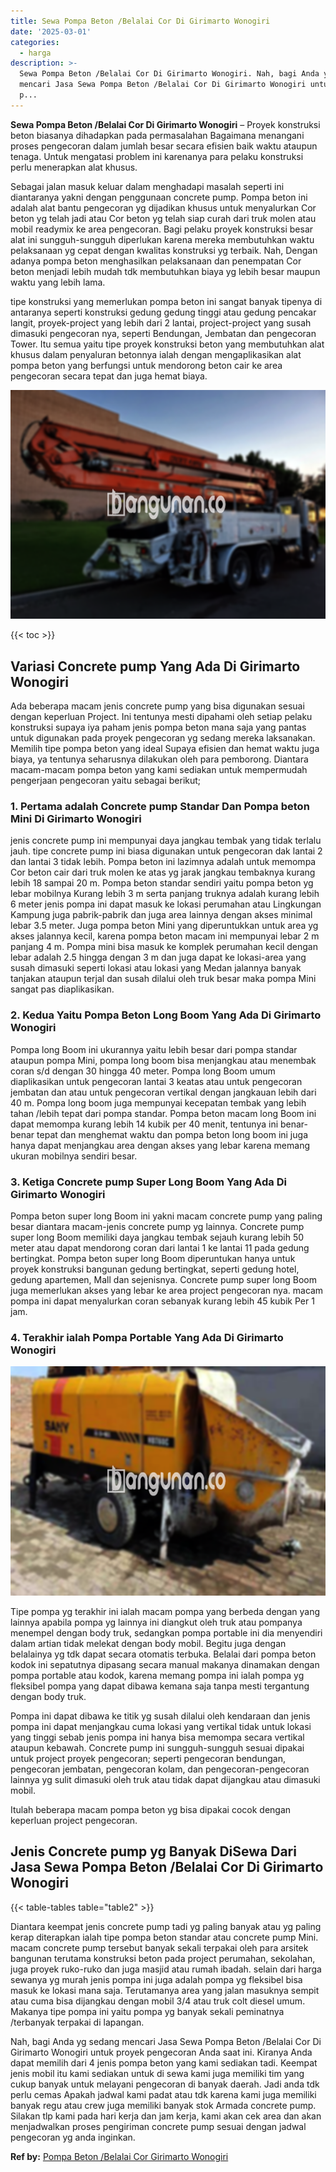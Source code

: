 ```yaml
---
title: Sewa Pompa Beton /Belalai Cor Di Girimarto Wonogiri
date: '2025-03-01'
categories:
  - harga
description: >-
  Sewa Pompa Beton /Belalai Cor Di Girimarto Wonogiri. Nah, bagi Anda yg sedang
  mencari Jasa Sewa Pompa Beton /Belalai Cor Di Girimarto Wonogiri untuk proyek
  p...
---
```


**Sewa Pompa Beton /Belalai Cor Di Girimarto Wonogiri** – Proyek konstruksi beton biasanya dihadapkan pada permasalahan Bagaimana menangani proses pengecoran dalam jumlah besar secara efisien baik waktu ataupun tenaga. Untuk mengatasi problem ini karenanya para pelaku konstruksi perlu menerapkan alat khusus.

Sebagai jalan masuk keluar dalam menghadapi masalah seperti ini diantaranya yakni dengan penggunaan concrete pump. Pompa beton ini adalah alat bantu pengecoran yg dijadikan khusus untuk menyalurkan Cor beton yg telah jadi atau Cor beton yg telah siap curah dari truk molen atau mobil readymix ke area pengecoran. Bagi pelaku proyek konstruksi besar alat ini sungguh-sungguh diperlukan karena mereka membutuhkan waktu pelaksanaan yg cepat dengan kwalitas konstruksi yg terbaik. Nah, Dengan adanya pompa beton menghasilkan pelaksanaan dan penempatan Cor beton menjadi lebih mudah tdk membutuhkan biaya yg lebih besar maupun waktu yang lebih lama.

tipe konstruksi yang memerlukan pompa beton ini sangat banyak tipenya di antaranya seperti konstruksi gedung gedung tinggi atau gedung pencakar langit, proyek-project yang lebih dari 2 lantai, project-project yang susah dimasuki pengecoran nya, seperti Bendungan, Jembatan dan pengecoran Tower. Itu semua yaitu tipe proyek konstruksi beton yang membutuhkan alat khusus dalam penyaluran betonnya ialah dengan mengaplikasikan alat pompa beton yang berfungsi untuk mendorong beton cair ke area pengecoran secara tepat dan juga hemat biaya.

![Sewa Pompa Beton /Belalai Cor Di Girimarto Wonogiri](/images/sewa-concrete-pump-06.png)

{{< toc >}}

## Variasi Concrete pump Yang Ada Di Girimarto Wonogiri

Ada beberapa macam jenis concrete pump yang bisa digunakan sesuai dengan keperluan Project. Ini tentunya mesti dipahami oleh setiap pelaku konstruksi supaya iya paham jenis pompa beton mana saja yang pantas untuk digunakan pada proyek pengecoran yg sedang mereka laksanakan. Memilih tipe pompa beton yang ideal Supaya efisien dan hemat waktu juga biaya, ya tentunya seharusnya dilakukan oleh para pemborong. Diantara macam-macam pompa beton yang kami sediakan untuk mempermudah pengerjaan pengecoran yaitu sebagai berikut;

### 1\. Pertama adalah Concrete pump Standar Dan Pompa beton Mini Di Girimarto Wonogiri

jenis concrete pump ini mempunyai daya jangkau tembak yang tidak terlalu jauh. tipe concrete pump ini biasa digunakan untuk pengecoran dak lantai 2 dan lantai 3 tidak lebih. Pompa beton ini lazimnya adalah untuk memompa Cor beton cair dari truk molen ke atas yg jarak jangkau tembaknya kurang lebih 18 sampai 20 m. Pompa beton standar sendiri yaitu pompa beton yg lebar mobilnya Kurang lebih 3 m serta panjang truknya adalah kurang lebih 6 meter jenis pompa ini dapat masuk ke lokasi perumahan atau Lingkungan Kampung juga pabrik-pabrik dan juga area lainnya dengan akses minimal lebar 3.5 meter. Juga pompa beton Mini yang diperuntukkan untuk area yg akses jalannya kecil, karena pompa beton macam ini mempunyai lebar 2 m panjang 4 m. Pompa mini bisa masuk ke komplek perumahan kecil dengan lebar adalah 2.5 hingga dengan 3 m dan juga dapat ke lokasi-area yang susah dimasuki seperti lokasi atau lokasi yang Medan jalannya banyak tanjakan ataupun terjal dan susah dilalui oleh truk besar maka pompa Mini sangat pas diaplikasikan.

### 2\. Kedua Yaitu Pompa Beton Long Boom Yang Ada Di Girimarto Wonogiri

Pompa long Boom ini ukurannya yaitu lebih besar dari pompa standar ataupun pompa Mini, pompa long boom bisa menjangkau atau menembak coran s/d dengan 30 hingga 40 meter. Pompa long Boom umum diaplikasikan untuk pengecoran lantai 3 keatas atau untuk pengecoran jembatan dan atau untuk pengecoran vertikal dengan jangkauan lebih dari 40 m. Pompa long boom juga mempunyai kecepatan tembak yang lebih tahan /lebih tepat dari pompa standar. Pompa beton macam long Boom ini dapat memompa kurang lebih 14 kubik per 40 menit, tentunya ini benar-benar tepat dan menghemat waktu dan pompa beton long boom ini juga hanya dapat menjangkau area dengan akses yang lebar karena memang ukuran mobilnya sendiri besar.

### 3\. Ketiga Concrete pump Super Long Boom Yang Ada Di Girimarto Wonogiri

Pompa beton super long Boom ini yakni macam concrete pump yang paling besar diantara macam-jenis concrete pump yg lainnya. Concrete pump super long Boom memiliki daya jangkau tembak sejauh kurang lebih 50 meter atau dapat mendorong coran dari lantai 1 ke lantai 11 pada gedung bertingkat. Pompa beton super long Boom diperuntukan hanya untuk proyek konstruksi bangunan gedung bertingkat, seperti gedung hotel, gedung apartemen, Mall dan sejenisnya. Concrete pump super long Boom juga memerlukan akses yang lebar ke area project pengecoran nya. macam pompa ini dapat menyalurkan coran sebanyak kurang lebih 45 kubik Per 1 jam.

### 4\. Terakhir ialah Pompa Portable Yang Ada Di Girimarto Wonogiri

![Sewa Pompa Beton /Belalai Cor Di Girimarto Wonogiri](/images/sewa-concrete-pump-30.png)

Tipe pompa yg terakhir ini ialah macam pompa yang berbeda dengan yang lainnya apabila pompa yg lainnya ini diangkut oleh truk atau pompanya menempel dengan body truk, sedangkan pompa portable ini dia menyendiri dalam artian tidak melekat dengan body mobil. Begitu juga dengan belalainya yg tdk dapat secara otomatis terbuka. Belalai dari pompa beton kodok ini sepatutnya dipasang secara manual makanya dinamakan dengan pompa portable atau kodok, karena memang pompa ini ialah pompa yg fleksibel pompa yang dapat dibawa kemana saja tanpa mesti tergantung dengan body truk.

Pompa ini dapat dibawa ke titik yg susah dilalui oleh kendaraan dan jenis pompa ini dapat menjangkau cuma lokasi yang vertikal tidak untuk lokasi yang tinggi sebab jenis pompa ini hanya bisa memompa secara vertikal ataupun kebawah. Concrete pump ini sungguh-sungguh sesuai dipakai untuk project proyek pengecoran; seperti pengecoran bendungan, pengecoran jembatan, pengecoran kolam, dan pengecoran-pengecoran lainnya yg sulit dimasuki oleh truk atau tidak dapat dijangkau atau dimasuki mobil.

Itulah beberapa macam pompa beton yg bisa dipakai cocok dengan keperluan project pengecoran.

## Jenis Concrete pump yg Banyak DiSewa Dari Jasa Sewa Pompa Beton /Belalai Cor Di Girimarto Wonogiri

{{< table-tables table="table2" >}}

Diantara keempat jenis concrete pump tadi yg paling banyak atau yg paling kerap diterapkan ialah tipe pompa beton standar atau concrete pump Mini. macam concrete pump tersebut banyak sekali terpakai oleh para arsitek bangunan terutama konstruksi beton pada project perumahan, sekolahan, juga proyek ruko-ruko dan juga masjid atau rumah ibadah. selain dari harga sewanya yg murah jenis pompa ini juga adalah pompa yg fleksibel bisa masuk ke lokasi mana saja. Terutamanya area yang jalan masuknya sempit atau cuma bisa dijangkau dengan mobil 3/4 atau truk colt diesel umum. Makanya tipe pompa ini yaitu pompa yg banyak sekali peminatnya /terbanyak terpakai di lapangan.

Nah, bagi Anda yg sedang mencari Jasa Sewa Pompa Beton /Belalai Cor Di Girimarto Wonogiri untuk proyek pengecoran Anda saat ini. Kiranya Anda dapat memilih dari 4 jenis pompa beton yang kami sediakan tadi. Keempat jenis mobil itu kami sediakan untuk di sewa kami juga memiliki tim yang cukup banyak untuk melayani pengecoran di banyak daerah. Jadi anda tdk perlu cemas Apakah jadwal kami padat atau tdk karena kami juga memiliki banyak regu atau crew juga memiliki banyak stok Armada concrete pump. Silakan tlp kami pada hari kerja dan jam kerja, kami akan cek area dan akan menjadwalkan proses pengiriman concrete pump sesuai dengan jadwal pengecoran yg anda inginkan.

**Ref by:** [Pompa Beton /Belalai Cor Girimarto Wonogiri](https://id.wikipedia.org/wiki/Pompa)
